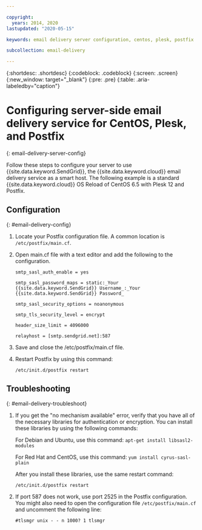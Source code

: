 ```yaml
---

copyright:
  years: 2014, 2020
lastupdated: "2020-05-15"

keywords: email delivery server configuration, centos, plesk, postfix

subcollection: email-delivery

---
```


{:shortdesc: .shortdesc}
{:codeblock: .codeblock}
{:screen: .screen}
{:new_window: target="_blank"}
{:pre: .pre}
{:table: .aria-labeledby="caption"}

# Configuring server-side email delivery service for CentOS, Plesk, and Postfix
{: email-delivery-server-config}

Follow these steps to configure your server to use {{site.data.keyword.SendGrid}}, the {{site.data.keyword.cloud}} email delivery service as a smart host. The following example is a standard {{site.data.keyword.cloud}} OS Reload of CentOS 6.5 with Plesk 12 and Postfix.

## Configuration
{: #email-delivery-config}

1. Locate your Postfix configuration file. A common location is `/etc/postfix/main.cf`.
2. Open main.cf file with a text editor and add the following to the configuration.
   
   `smtp_sasl_auth_enable = yes`
   
   `smtp_sasl_password_maps = static:_Your {{site.data.keyword.SendGrid}} Username_:_Your {{site.data.keyword.SendGrid}} Password_`
   
   `smtp_sasl_security_options = noanonymous`
   
   `smtp_tls_security_level = encrypt`
   
   `header_size_limit = 4096000`
   
   `relayhost = [smtp.sendgrid.net]:587`
   
3. Save and close the /etc/postfix/main.cf file.
4. Restart Postfix by using this command:
   
   `/etc/init.d/postfix restart`
   
## Troubleshooting
{: #email-delivery-troubleshoot}

1. If you get the "no mechanism available" error, verify that you have all of the necessary libraries for authentication or encryption. You can install these libraries by using the following commands:

   For Debian and Ubuntu, use this command:  `apt-get install libsasl2-modules`
   
   For Red Hat and CentOS, use this command: `yum install cyrus-sasl-plain`
   
   After you install these libraries, use the same restart command:
   
     `/etc/init.d/postfix restart`
   
2. If port 587 does not work, use port 2525 in the Postfix configuration. You might also need to open the configuration file `/etc/postfix/main.cf` and uncomment the following line:
   
   `#tlsmgr unix - - n 1000? 1 tlsmgr`
